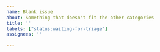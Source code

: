 ```yaml
---
name: Blank issue
about: Something that doesn't fit the other categories
title: ''
labels: ["status:waiting-for-triage"]
assignees: ''

---
```

